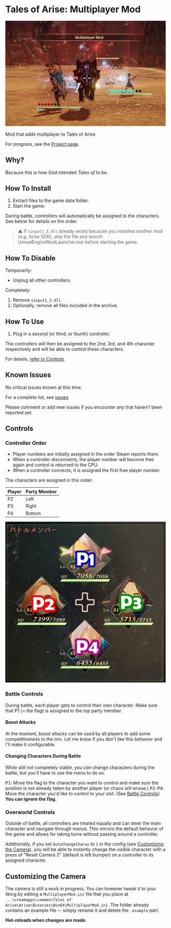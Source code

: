 # Tales of Arise: Multiplayer Mod

![Assets/Sample.jpg](Assets/Sample.jpg)

Mod that adds multiplayer to Tales of Arise

For progress, see <!-- [Milestones](https://github.com/EusthEnoptEron/arise-multiplayer/milestones) and--> the [Project page](https://github.com/EusthEnoptEron/arise-multiplayer/projects/1).

## Why?

Because this is how God intended *Tales of* to be.

## How To Install

1. Extract files to the game data folder.
2. Start the game.

During battle, controllers will automatically be assigned to the characters. See below for details on the order.

> :warning: If `xinput1_3.dll` already exists because you installed another mod (e.g. Arise SDK), skip the file and launch UnrealEngineModLauncher.exe before starting the game.

## How To Disable

Temporarily:

- Unplug all other controllers.

Completely:
1. Remove `xinput1_3.dll`.
2. Optionally, remove all files included in the archive.

## How To Use

1. Plug in a second (or third, or fourth) controller.

The controllers will then be assigned to the 2nd, 3rd, and 4th character respectively and will be able to control these characters.

For details, [refer to Controls](#controls).

## Known Issues

No critical issues known at this time.

For a complete list, see [issues](https://github.com/EusthEnoptEron/arise-multiplayer/issues)

Please comment or add new issues if you encounter any that haven't been reported yet.


## Controls

### Controller Order

- Player numbers are initially assigned in the order Steam reports them.
- When a controller disconnects, the player number will become free again and control is returned to the CPU.
- When a controller connects, it is assigned the first free player number.

The characters are assigned in this order:

| Player | Party Member |
| ------ | ------------ |
| P2     | Left  |
| P3     | Right |
| P4     | Bottom |

![P1: top; P2: left; P3: right; P4: bottom](Assets/PlayerSlots.jpg)


### Battle Controls

During battle, each player gets to control their own character. Make sure that P1 (= the flag) is assigned to the top
party member.

#### Boost Attacks

At the moment, boost attacks can be used by all players to add some competitiveness to the mix. Let me know if you don't like this behavior and I'll make it configurable.

#### Changing Characters During Battle

While still not completely stable, you *can* change characters during the battle, but you'll have to use the menu to do so.

<kbd>P1</kbd>: Move the flag to the character you want to control and make sure the position is not already taken by another player (or chaos will ensue.)
<kbd>P2</kbd>-<kbd>P4</kbd>: Move the character you'd like to control to your slot. (See [Battle Controls](battle-controls)) **You can ignore the flag.**

### Overworld Controls

Outside of battle, all controllers are treated equally and can steer the main character and navigate through menus. This
mirrors the default behavior of the game and allows for taking turns without passing around a controller.

Additionally, if you set `AutoChangeCharas` to `1` in the config (see [Customizing the Camera](#customizing-the-camera)),
you will be able to instantly change the visible character with a press of "Reset Camera 2" (default is left bumper) on a controller to its assigned character.

## Customizing the Camera

The camera is still a work in progress. You can however tweak it to your liking by editing
a `MultiplayerMod.ini` file that you place at `...\steamapps\common\Tales of Arise\Arise\Binaries\Win64\MultiplayerMod.ini`. The folder already contains an example file -- simply rename it and delete the `.example` part.

**Hot-reloads when changes are made.**
